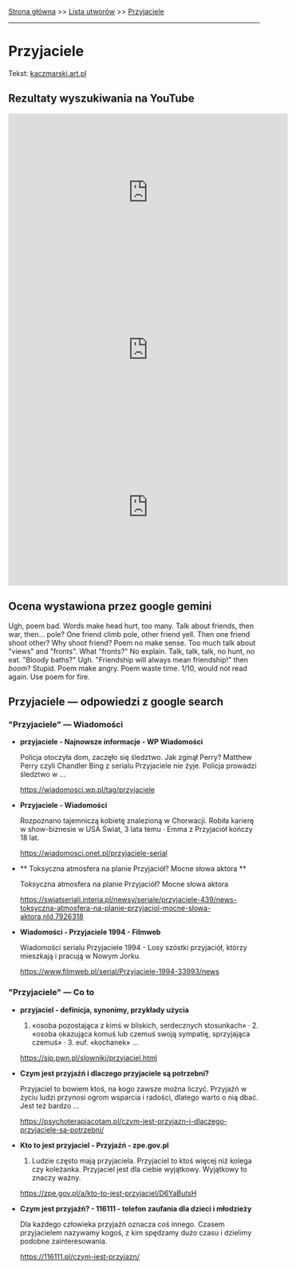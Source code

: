 [Strona główna](../index.md) >> [Lista utworów](../list.md) >> [Przyjaciele](491.md)

---

# Przyjaciele

Tekst: [kaczmarski.art.pl](https://www.kaczmarski.art.pl/tworczosc/wiersze/przyjaciele/)

## Rezultaty wyszukiwania na YouTube

<iframe width="560" height="315" src="https://www.youtube.com/embed/a8pFEEiSFPU?si=IdontcarewhotheIRSsendsImnotpayingtaxes" title="YouTube video player" frameborder="0" allow="accelerometer; autoplay; clipboard-write; encrypted-media; gyroscope; picture-in-picture; web-share" referrerpolicy="strict-origin-when-cross-origin" allowfullscreen></iframe>

<iframe width="560" height="315" src="https://www.youtube.com/embed/uAB3GS0E_m4?si=IdontcarewhotheIRSsendsImnotpayingtaxes" title="YouTube video player" frameborder="0" allow="accelerometer; autoplay; clipboard-write; encrypted-media; gyroscope; picture-in-picture; web-share" referrerpolicy="strict-origin-when-cross-origin" allowfullscreen></iframe>

<iframe width="560" height="315" src="https://www.youtube.com/embed/wdvtAFWQusY?si=IdontcarewhotheIRSsendsImnotpayingtaxes" title="YouTube video player" frameborder="0" allow="accelerometer; autoplay; clipboard-write; encrypted-media; gyroscope; picture-in-picture; web-share" referrerpolicy="strict-origin-when-cross-origin" allowfullscreen></iframe>

## Ocena wystawiona przez google gemini

Ugh, poem bad. Words make head hurt, too many. Talk about friends, then war, then... pole? One friend climb pole, other friend yell. Then one friend shoot other? Why shoot friend? Poem no make sense. Too much talk about "views" and "fronts". What "fronts?" No explain. Talk, talk, talk, no hunt, no eat. "Bloody baths?" Ugh. "Friendship will always mean friendship!" then *boom*? Stupid. Poem make angry. Poem waste time. 1/10, would not read again. Use poem for fire.


## Przyjaciele — odpowiedzi z google search

### "Przyjaciele" — Wiadomości

- **przyjaciele - Najnowsze informacje - WP Wiadomości**

    Policja otoczyła dom, zaczęło się śledztwo. Jak zginął Perry? Matthew Perry czyli Chandler Bing z serialu Przyjaciele nie żyje. Policja prowadzi śledztwo w ... 

   <https://wiadomosci.wp.pl/tag/przyjaciele>
- **Przyjaciele - Wiadomości**

    Rozpoznano tajemniczą kobietę znalezioną w Chorwacji. Robiła karierę w show-biznesie w USA Świat, 3 lata temu · Emma z Przyjaciół kończy 18 lat. 

   <https://wiadomosci.onet.pl/przyjaciele-serial>
- **  Toksyczna atmosfera na planie Przyjaciół? Mocne słowa aktora  **

    Toksyczna atmosfera na planie Przyjaciół? Mocne słowa aktora 

   <https://swiatseriali.interia.pl/newsy/seriale/przyjaciele-439/news-toksyczna-atmosfera-na-planie-przyjaciol-mocne-slowa-aktora,nId,7926318>
- **Wiadomości - Przyjaciele 1994 - Filmweb**

    Wiadomości serialu Przyjaciele 1994 - Losy szóstki przyjaciół, którzy mieszkają i pracują w Nowym Jorku. 

   <https://www.filmweb.pl/serial/Przyjaciele-1994-33993/news>

### "Przyjaciele" — Co to

- **przyjaciel - definicja, synonimy, przykłady użycia**

    1. «osoba pozostająca z kimś w bliskich, serdecznych stosunkach» · 2. «osoba okazująca komuś lub czemuś swoją sympatię, sprzyjająca czemuś» · 3. euf. «kochanek» ... 

   <https://sjp.pwn.pl/slowniki/przyjaciel.html>
- **Czym jest przyjaźń i dlaczego przyjaciele są potrzebni?**

    Przyjaciel to bowiem ktoś, na kogo zawsze można liczyć. Przyjaźń w życiu ludzi przynosi ogrom wsparcia i radości, dlatego warto o nią dbać. Jest też bardzo ... 

   <https://psychoterapiacotam.pl/czym-jest-przyjazn-i-dlaczego-przyjaciele-sa-potrzebni/>
- **Kto to jest przyjaciel - Przyjaźń - zpe.gov.pl**

    1. Ludzie często mają przyjaciela. Przyjaciel to ktoś więcej niż kolega czy koleżanka. Przyjaciel jest dla ciebie wyjątkowy. Wyjątkowy to znaczy ważny. 

   <https://zpe.gov.pl/a/kto-to-jest-przyjaciel/D6YaButsH>
- **Czym jest przyjaźń? - 116111 - telefon zaufania dla dzieci i młodzieży**

    Dla każdego człowieka przyjaźń oznacza coś innego. Czasem przyjacielem nazywamy kogoś, z kim spędzamy dużo czasu i dzielimy podobne zainteresowania. 

   <https://116111.pl/czym-jest-przyjazn/>

